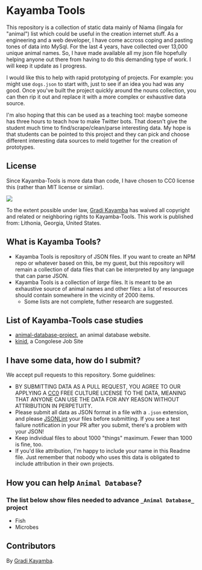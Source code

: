 # Kayamba Tools

This repository is a collection of static data mainly of Niama (lingala for "animal") list which could be useful in the creation internet stuff. As a engineering and a web developer, I have come accross coping and pasting tones of data into MySql. For the last 4 years, have collected over 13,000 unique animal names. So, I have made available all my json file hopefully helping anyone out there from having to do this demanding type of work. I will keep it update as I progress.

I would like this to help with rapid prototyping of projects. For example: you might use `dogs.json` to start with, just to see if an idea you had was any good. Once you've built the project quickly around the nouns collection, you can then rip it out and replace it with a more complex or exhaustive data source.

I'm also hoping that this can be used as a teaching tool: maybe someone has three hours to teach how to make Twitter bots. That doesn't give the student much time to find/scrape/clean/parse interesting data. My hope is that students can be pointed to this project and they can pick and choose different interesting data sources to meld together for the creation of prototypes.

## License

Since Kayamba-Tools is more data than code, I have chosen to CC0 license this (rather than MIT license or similar).

<a href="http://creativecommons.org/publicdomain/zero/1.0/"><img src="http://i.creativecommons.org/p/zero/1.0/88x31.png"></a>

To the extent possible under law, [Gradi Kayamba](https://github.com/gradikay/) has waived all copyright and related or neighboring rights to Kayamba-Tools. This work is published from: Lithonia, Georgia, United States.

## What is Kayamba Tools?

 * Kayamba Tools is repository of JSON files. If you want to create an NPM repo or whatever based on this, be my guest, but this repository will remain a collection of data files that can be interpreted by any language that can parse JSON.
 * Kayamba Tools is a collection of _large_ files. It is meant to be an exhaustive source of animal names and other files: a list of resources should contain somewhere in the vicinity of 2000 items.
   * Some lists are not complete, futher research are suggested.

## List of Kayamba-Tools case studies

 * [animal-database-project](), an animal database website.
 * [kinid](), a Congolese Job Site

## I have some data, how do I submit?

We accept pull requests to this repository. Some guidelines:

 * BY SUBMITTING DATA AS A PULL REQUEST, YOU AGREE TO OUR APPLYING A [CC0](http://creativecommons.org/publicdomain/zero/1.0/) FREE CULTURE LICENSE TO THE DATA, MEANING THAT ANYONE CAN USE THE DATA FOR ANY REASON WITHOUT ATTRIBUTION IN PERPETUITY.
 * Please submit all data as JSON format in a file with a `.json` extension, and please [JSONLint](http://jsonlint.com/) your files before submitting. If you see a test failure notification in your PR after you submit, there's a problem with your JSON!
 * Keep individual files to about 1000 "things" maximum. Fewer than 1000 is fine, too.
 * If you'd like attribution, I'm happy to include your name in this Readme file. Just remember that nobody who uses this data is obligated to include attribution in their own projects.
 
 ## How you can help `Animal Database`?
 ### The list below show files needed to advance `_Animal Database_` project
 
 * Fish
 * Microbes
 

## Contributors

By [Gradi Kayamba](https://github.com/gradikay).

